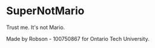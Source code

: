 # SuperNotMario
 
 Trust me. It's not Mario.
 
 Made by Robson - 100750867 for Ontario Tech University.
